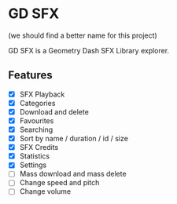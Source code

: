 # GD SFX

(we should find a better name for this project)

GD SFX is a Geometry Dash SFX Library explorer.

## Features

- [x] SFX Playback
- [x] Categories
- [x] Download and delete
- [x] Favourites
- [x] Searching
- [x] Sort by name / duration / id / size
- [x] SFX Credits
- [x] Statistics
- [x] Settings
- [ ] Mass download and mass delete
- [ ] Change speed and pitch
- [ ] Change volume
